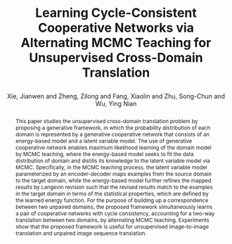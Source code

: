 ---
layout: pub
type: article
key: xie2021cycle
title: >
     Learning Cycle-Consistent Cooperative Networks via Alternating MCMC Teaching for Unsupervised Cross-Domain Translation
author: Xie, Jianwen and Zheng, Zilong and Fang, Xiaolin and Zhu, Song-Chun and Wu, Ying Nian
equalauthor: Xie, Jianwen and Zheng, Zilong
abbr: AAAI'21
img: CycleCoop/style_transfer.png
pdf: CycleCoop/AAAI2021_CycleCoopNets.pdf
journal: The Thirty-Fifth AAAI Conference on Artificial Intelligence (AAAI)
year: 2021
website: http://www.stat.ucla.edu/~jxie/CycleCoopNets/
abstract: >
    This paper studies the unsupervised cross-domain translation problem by proposing a generative framework, in which the probability distribution of each domain is represented by a generative cooperative network that consists of an energy-based model and a latent variable model. The use of generative cooperative network enables maximum likelihood learning of the domain model by MCMC teaching, where the energy-based model seeks to fit the data distribution of domain and distills its knowledge to the latent variable model via MCMC. Specifically, in the MCMC teaching process, the latent variable model parameterized by an encoder-decoder maps examples from the source domain to the target domain, while the energy-based model further refines the mapped results by Langevin revision such that the revised results match to the examples in the target domain in terms of the statistical properties, which are defined by the learned energy function. For the purpose of building up a correspondence between two unpaired domains, the proposed framework simultaneously learns a pair of cooperative networks with cycle consistency, accounting for a two-way translation between two domains, by alternating MCMC teaching. Experiments show that the proposed framework is useful for unsupervised image-to-image translation and unpaired image sequence translation.
bibtex: >
    @article{xie2021cycle,
        title={Learning Cycle-Consistent Cooperative Networks via Alternating MCMC Teaching for Unsupervised Cross-Domain Translation},
        author={Xie, Jianwen and Zheng, Zilong and Fang, Xiaolin and Zhu, Song-Chun and Wu, Ying Nian},
        journal={The Thirty-Third AAAI Conference on Artificial Intelligence (AAAI)},
        year={2021}
    } 
 
---